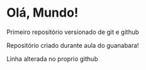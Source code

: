 # Olá, Mundo!
 Primeiro repositório versionado de git e github

Repositório criado durante aula do guanabara!

Linha alterada no proprio github
